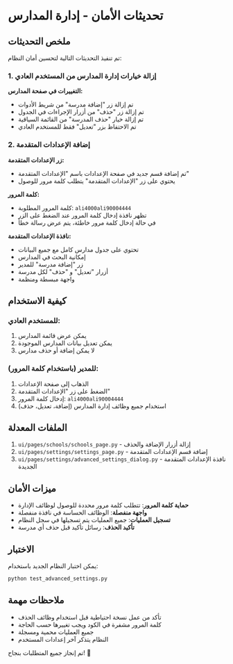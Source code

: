 # تحديثات الأمان - إدارة المدارس

## ملخص التحديثات

تم تنفيذ التحديثات التالية لتحسين أمان النظام:

### 1. إزالة خيارات إدارة المدارس من المستخدم العادي

**التغييرات في صفحة المدارس:**
- تم إزالة زر "إضافة مدرسة" من شريط الأدوات
- تم إزالة زر "حذف" من أزرار الإجراءات في الجدول
- تم إزالة خيار "حذف المدرسة" من القائمة السياقية
- تم الاحتفاظ بزر "تعديل" فقط للمستخدم العادي

### 2. إضافة الإعدادات المتقدمة

**زر الإعدادات المتقدمة:**
- تم إضافة قسم جديد في صفحة الإعدادات باسم "الإعدادات المتقدمة"
- يحتوي على زر "الإعدادات المتقدمة" يتطلب كلمة مرور للوصول

**كلمة المرور:**
- كلمة المرور المطلوبة: `ali4000ali90004444`
- تظهر نافذة إدخال كلمة المرور عند الضغط على الزر
- في حالة إدخال كلمة مرور خاطئة، يتم عرض رسالة خطأ

**نافذة الإعدادات المتقدمة:**
- تحتوي على جدول مدارس كامل مع جميع البيانات
- إمكانية البحث في المدارس
- زر "إضافة مدرسة" للمدير
- أزرار "تعديل" و "حذف" لكل مدرسة
- واجهة مبسطة ومنظمة

## كيفية الاستخدام

### للمستخدم العادي:
1. يمكن عرض قائمة المدارس
2. يمكن تعديل بيانات المدارس الموجودة
3. لا يمكن إضافة أو حذف مدارس

### للمدير (باستخدام كلمة المرور):
1. الذهاب إلى صفحة الإعدادات
2. الضغط على زر "الإعدادات المتقدمة"
3. إدخال كلمة المرور: `ali4000ali90004444`
4. استخدام جميع وظائف إدارة المدارس (إضافة، تعديل، حذف)

## الملفات المعدلة

1. `ui/pages/schools/schools_page.py` - إزالة أزرار الإضافة والحذف
2. `ui/pages/settings/settings_page.py` - إضافة قسم الإعدادات المتقدمة
3. `ui/pages/settings/advanced_settings_dialog.py` - نافذة الإعدادات المتقدمة الجديدة

## ميزات الأمان

- **حماية كلمة المرور**: تتطلب كلمة مرور محددة للوصول لوظائف الإدارة
- **واجهة منفصلة**: الوظائف الحساسة في نافذة منفصلة
- **تسجيل العمليات**: جميع العمليات يتم تسجيلها في سجل النظام
- **تأكيد الحذف**: رسائل تأكيد قبل حذف أي مدرسة

## الاختبار

يمكن اختبار النظام الجديد باستخدام:
```bash
python test_advanced_settings.py
```

## ملاحظات مهمة

- تأكد من عمل نسخة احتياطية قبل استخدام وظائف الحذف
- كلمة المرور مشفرة في الكود ويجب تغييرها حسب الحاجة
- جميع العمليات محمية ومسجلة
- النظام يتذكر آخر إعدادات المستخدم

تم إنجاز جميع المتطلبات بنجاح! 🎉
